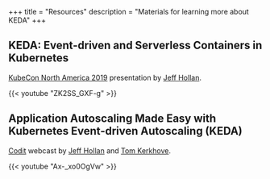 +++
title = "Resources"
description = "Materials for learning more about KEDA"
+++

## KEDA: Event-driven and Serverless Containers in Kubernetes

[KubeCon North America 2019](https://events19.linuxfoundation.org/events/kubecon-cloudnativecon-north-america-2019) presentation by [Jeff Hollan](https://twitter.com/jeffhollan).


{{< youtube "ZK2SS_GXF-g" >}}

## Application Autoscaling Made Easy with Kubernetes Event-driven Autoscaling (KEDA)

[Codit](https://www.codit.eu) webcast by [Jeff Hollan](https://twitter.com/jeffhollan) and [Tom Kerkhove](https://twitter.com/TomKerkhove).

{{< youtube "Ax-_xo0OgVw" >}}
